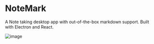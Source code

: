 # NoteMark

A Note taking desktop app with out-of-the-box markdown support. Built with Electron and React.

![image](https://github.com/TathataHY/NoteMark/assets/86846618/4fb13352-34d5-40a8-ba2c-6dd40dec9b4c)
